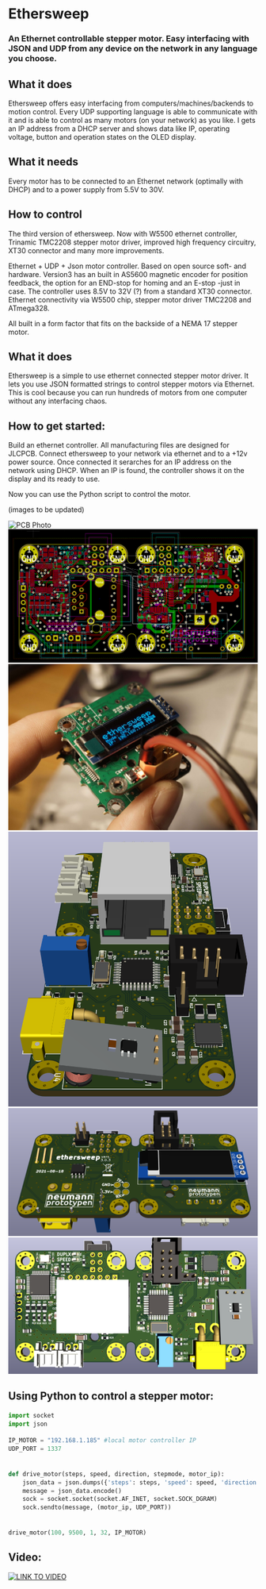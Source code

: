 # Ethersweep
### An Ethernet controllable stepper motor. Easy interfacing with JSON and UDP from any device on the network in any language you choose.

## What it does
Ethersweep offers easy interfacing from computers/machines/backends to motion control. Every UDP supporting language is able to communicate with it and is able to control as many motors (on your network) as you like. I gets an IP address from a DHCP server and shows data like IP, operating voltage, button and operation states on the OLED display.

## What it needs
Every motor has to be connected to an Ethernet network (optimally with DHCP) and to a power supply from 5.5V to 30V.

## How to control




The third version of ethersweep. Now with W5500 ethernet controller, Trinamic TMC2208 stepper motor driver, improved high frequency circuitry, XT30 connector and many more improvements.

Ethernet + UDP + Json motor controller. Based on open source soft- and hardware.
Version3 has an built in AS5600 magnetic encoder for position feedback, the option for an END-stop for homing and an E-stop -just in case.
The controller uses 8.5V to 32V (?) from a standard XT30 connector. Ethernet connectivity via W5500 chip, stepper motor driver TMC2208 and ATmega328.

All built in a form factor that fits on the backside of a NEMA 17 stepper motor.


## What it does
Ethersweep is a simple to use ethernet connected stepper motor driver. It lets you use JSON formatted strings to control stepper motors via Ethernet. This is cool because you can run hundreds of motors from one computer without any interfacing chaos.

## How to get started:
Build an ethernet controller. All manufacturing files are designed for JLCPCB.
Connect ethersweep to your network via ethernet and to a +12v power source.
Once connected it serarches for an IP address on the network using DHCP. When an IP is found, the controller shows it on the display and its ready to use.

Now you can use the Python script to control the motor.

(images to be updated)

![PCB Photo](/img/animation.gif)
![PCB raw B](/img/layout303.png)
![PCB raw B](/img/prototype201.jpg)
![PCB raw B](/img/side303.png)
![PCB raw B](/img/top303.png)
![PCB raw B](/img/back303.png)

## Using Python to control a stepper motor:

```python
import socket
import json

IP_MOTOR = "192.168.1.185" #local motor controller IP
UDP_PORT = 1337


def drive_motor(steps, speed, direction, stepmode, motor_ip):
    json_data = json.dumps({'steps': steps, 'speed': speed, 'direction': direction, 'stepmode': stepmode})
    message = json_data.encode()
    sock = socket.socket(socket.AF_INET, socket.SOCK_DGRAM)
    sock.sendto(message, (motor_ip, UDP_PORT))


drive_motor(100, 9500, 1, 32, IP_MOTOR)
```

## Video:
[![LINK TO VIDEO](https://img.youtube.com/vi/JtqH8TxggIc/0.jpg)](https://www.youtube.com/watch?v=JtqH8TxggIc)

